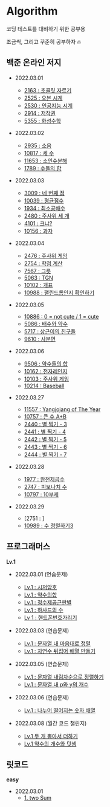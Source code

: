 # Algorithm

코딩 테스트를 대비하기 위한 공부용

조금씩, 그리고 꾸준히 공부하자 🔥

## 백준 온라인 저지

- 2022.03.01

  - [2163 : 초콜릿 자르기](https://github.com/kyhyun/Algorithm/blob/main/BOJ/learning_python/boj2163.py)
  - [2525 : 오븐 시계](https://github.com/kyhyun/Algorithm/blob/main/BOJ/learning_python/boj2525.py)
  - [2530 : 인공지능 시계](https://github.com/kyhyun/Algorithm/blob/main/BOJ/learning_python/boj2530.py)
  - [2914 : 저작권](https://github.com/kyhyun/Algorithm/blob/main/BOJ/learning_python/boj2914.py)
  - [5355 : 화성수학](https://github.com/kyhyun/Algorithm/blob/main/BOJ/learning_python/boj5355.py)

- 2022.03.02

  - [2935 : 소음](https://github.com/kyhyun/Algorithm/blob/main/BOJ/learning_python/boj2935.py)
  - [10817 : 세 수](https://github.com/kyhyun/Algorithm/blob/main/BOJ/learning_python/boj10817.py)
  - [11653 : 소인수분해](https://github.com/kyhyun/Algorithm/blob/main/BOJ/learning_python/boj11653.py)
  - [1789 : 수들의 합](https://github.com/kyhyun/Algorithm/blob/main/BOJ/learning_python/boj1789.py)

- 2022.03.03

  - [3009 : 네 번째 점](https://github.com/kyhyun/Algorithm/blob/main/BOJ/learning_python/boj3009.py)
  - [10039 : 평균점수](https://github.com/kyhyun/Algorithm/blob/main/BOJ/learning_python/boj10039.py)
  - [1934 : 최소공배수](https://github.com/kyhyun/Algorithm/blob/main/BOJ/learning_python/boj1934.py)
  - [2480 : 주사위 세 개](https://github.com/kyhyun/Algorithm/blob/main/BOJ/learning_python/boj2480.py)
  - [4101 : 크냐?](https://github.com/kyhyun/Algorithm/blob/main/BOJ/learning_python/boj4101.py)
  - [10156 : 과자](https://github.com/kyhyun/Algorithm/blob/main/BOJ/learning_python/boj10156.py)

- 2022.03.04

  - [2476 : 주사위 게임](https://github.com/kyhyun/Algorithm/blob/main/BOJ/learning_python/boj2476.py)
  - [2754 : 학점 계산](https://github.com/kyhyun/Algorithm/blob/main/BOJ/learning_python/boj2754.py)
  - [7567 : 그릇](https://github.com/kyhyun/Algorithm/blob/main/BOJ/learning_python/boj7567.py)
  - [5063 : TGN](https://github.com/kyhyun/Algorithm/blob/main/BOJ/learning_python/boj5063.py)
  - [10102 : 개표 ](https://github.com/kyhyun/Algorithm/blob/main/BOJ/learning_python/boj10102.py)
  - [10988 : 팰린드롬인지 확인하기](https://github.com/kyhyun/Algorithm/blob/main/BOJ/learning_python/boj10988.py)

- 2022.03.05

  - [10886 : 0 = not cute / 1 = cute](https://github.com/kyhyun/Algorithm/blob/main/BOJ/learning_python/boj10886.py)
  - [5086 : 배수와 약수](https://github.com/kyhyun/Algorithm/blob/main/BOJ/learning_python/boj5086.py)
  - [5717 : 상근이의 친구들](https://github.com/kyhyun/Algorithm/blob/main/BOJ/learning_python/boj5717.py)
  - [9610 : 사분면](https://github.com/kyhyun/Algorithm/blob/main/BOJ/learning_python/boj9610.py)

- 2022.03.06

  - [9506 : 약수들의 합](https://github.com/kyhyun/Algorithm/blob/main/BOJ/learning_python/boj9506.py)
  - [10162 : 전자레인지](https://github.com/kyhyun/Algorithm/blob/main/BOJ/learning_python/boj10162.py)
  - [10103 : 주사위 게임](https://github.com/kyhyun/Algorithm/blob/main/BOJ/learning_python/boj10103.py)
  - [10214 : Baseball](https://github.com/kyhyun/Algorithm/blob/main/BOJ/learning_python/boj10214.py)

- 2022.03.27

  - [11557 : Yangjojang of The Year](https://github.com/kyhyun/Algorithm/blob/main/BOJ/learning_python/boj11557.py)
  - [10757 : 큰 수 A+B ](https://github.com/kyhyun/Algorithm/blob/main/BOJ/learning_python/boj10757.py)
  - [2440 : 별 찍기 - 3](https://github.com/kyhyun/Algorithm/blob/main/BOJ/learning_C%2B%2B/boj2440.py)
  - [2441 : 별 찍기 - 4](https://github.com/kyhyun/Algorithm/blob/main/BOJ/learning_C%2B%2B/boj2441.py)
  - [2442 : 별 찍기 - 5](https://github.com/kyhyun/Algorithm/blob/main/BOJ/learning_C%2B%2B/boj2442.py)
  - [2443 : 별 찍기 - 6](https://github.com/kyhyun/Algorithm/blob/main/BOJ/learning_C%2B%2B/boj2443.py)
  - [2444 : 별 찍기 - 7](https://github.com/kyhyun/Algorithm/blob/main/BOJ/learning_C%2B%2B/boj2444.py)

- 2022.03.28

  - [1977 : 완전제곱수](https://github.com/kyhyun/Algorithm/blob/main/BOJ/learning_C%2B%2B/boj1977.py)
  - [2747 : 피보나치 수](https://github.com/kyhyun/Algorithm/blob/main/BOJ/learning_C%2B%2B/boj2747.py)
  - [10797 : 10부제](https://github.com/kyhyun/Algorithm/blob/main/BOJ/learning_C%2B%2B/boj10797.py)

- 2022.03.29

  - [2751 : ]
  - [10989 : 수 정렬하기3](https://github.com/kyhyun/Algorithm/blob/main/BOJ/learning_C%2B%2B/boj10989.py)

## 프로그래머스

**Lv.1**

- 2022.03.01 (연습문제)

  - [Lv.1 : 시저암호](https://github.com/kyhyun/Algorithm/blob/main/Programmers/Level_1/basic/%EC%8B%9C%EC%A0%80%EC%95%94%ED%98%B8.js)
  - [Lv.1 : 약수의합](https://github.com/kyhyun/Algorithm/blob/main/Programmers/Level_1/basic/%EC%95%BD%EC%88%98%EC%9D%98%ED%95%A9.js)
  - [Lv.1 : 정수제곱근판별](https://github.com/kyhyun/Algorithm/blob/main/Programmers/Level_1/basic/%EC%A0%95%EC%88%98%EC%A0%9C%EA%B3%B1%EA%B7%BC%ED%8C%90%EB%B3%84.js)
  - [Lv.1 : 하샤드의 수](https://github.com/kyhyun/Algorithm/blob/main/Programmers/Level_1/basic/%ED%95%98%EC%83%A4%EB%93%9C%EC%9D%98%EC%88%98.js)
  - [Lv 1 : 핸드폰번호가리기](https://github.com/kyhyun/Algorithm/blob/main/Programmers/Level_1/basic/%ED%95%B8%EB%93%9C%ED%8F%B0%EB%B2%88%ED%98%B8%EA%B0%80%EB%A6%AC%EA%B8%B0.js)

- 2022.03.03 (연습문제)

  - [Lv.1 : 문자열 내 마음대로 정렬](https://github.com/kyhyun/Algorithm/blob/main/Programmers/Level_1/basic/%EB%AC%B8%EC%9E%90%EC%97%B4%EC%95%88%EC%97%90%EB%A7%88%EC%9D%8C%EB%8C%80%EB%A1%9C%EC%A0%95%EB%A0%AC.js)
  - [Lv.1 : 자연수 뒤집어 배열 만들기](https://github.com/kyhyun/Algorithm/blob/main/Programmers/Level_1/basic/%EC%9E%90%EC%97%B0%EC%88%98%EB%92%A4%EC%A7%91%EC%96%B4%EB%B0%B0%EC%97%B4%EB%A7%8C%EB%93%A4%EA%B8%B0.js)

- 2022.03.05 (연습문제)

  - [Lv.1 : 문자열 내림차순으로 정렬하기](https://github.com/kyhyun/Algorithm/blob/main/Programmers/Level_1/basic/%EB%AC%B8%EC%9E%90%EC%97%B4%EB%82%B4%EB%A6%BC%EC%B0%A8%EC%88%9C%EC%9C%BC%EB%A1%9C%EC%A0%95%EB%A0%AC.js)
  - [Lv.1 : 문자열 내 p와 y의 개수](https://github.com/kyhyun/Algorithm/blob/main/Programmers/Level_1/basic/%EB%AC%B8%EC%9E%90%EC%97%B4%EB%82%B4p%EC%99%80y%EC%9D%98%EA%B0%9C%EC%88%98.js)

- 2022.03.06 (연습문제)

  - [Lv.1 : 나누어 떨어지는 숫자 배열](https://github.com/kyhyun/Algorithm/blob/main/Programmers/Level_1/basic/%EB%82%98%EB%88%84%EC%96%B4%EB%96%A8%EC%96%B4%EC%A7%80%EB%8A%94%EC%88%AB%EC%9E%90%EB%B0%B0%EC%97%B4.js)

- 2022.03.08 (월간 코드 챌린지)
  - [Lv.1 두 개 뽐아서 더하기](https://github.com/kyhyun/Algorithm/blob/main/Programmers/Level_1/challange/%EB%91%90%EA%B0%9C%EB%BD%91%EC%95%84%EC%84%9C%EB%8D%94%ED%95%98%EA%B8%B0.js)
  - [Lv.1 약수의 개수와 덧셈](https://github.com/kyhyun/Algorithm/blob/main/Programmers/Level_1/challange/%EC%95%BD%EC%88%98%EC%9D%98%EA%B0%9C%EC%88%98%EC%99%80%EB%8D%A7%EC%85%88.js)

## 릿코드

**easy**

- 2022.03.01
  - [1. two Sum](https://github.com/kyhyun/Algorithm/blob/main/LeetCode/easy/twoSum.js)

